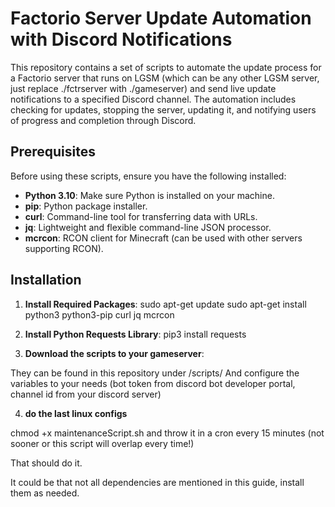 # Factorio Server Update Automation with Discord Notifications

This repository contains a set of scripts to automate the update process for a Factorio server that runs on LGSM (which can be any other LGSM server, just replace ./fctrserver with ./gameserver)  and send live update notifications to a specified Discord channel. The automation includes checking for updates, stopping the server, updating it, and notifying users of progress and completion through Discord.

## Prerequisites

Before using these scripts, ensure you have the following installed:

- **Python 3.10**: Make sure Python is installed on your machine.
- **pip**: Python package installer.
- **curl**: Command-line tool for transferring data with URLs.
- **jq**: Lightweight and flexible command-line JSON processor.
- **mcrcon**: RCON client for Minecraft (can be used with other servers supporting RCON).

## Installation

1. **Install Required Packages**:
   sudo apt-get update
   sudo apt-get install python3 python3-pip curl jq mcrcon

2. **Install Python Requests Library**:
  pip3 install requests


3. **Download the scripts to your gameserver**:

They can be found in this repository under /scripts/
 And configure the variables to your needs (bot token from discord bot developer portal, channel id from your discord server)

4. **do the last linux configs**

chmod +x maintenanceScript.sh and throw it in a cron every 15 minutes (not sooner or this script will overlap every time!)

That should do it.


It could be that not all dependencies are mentioned in this guide, install them as needed.
